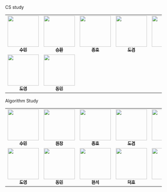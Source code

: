 CS study
<table>
<tr>
    <td align="center"><a href="https://github.com/sumin9403"><img src="https://github.com/sumin9403.png" width="100px;" alt=""/><br /><sub><b>수민</b></sub></a><br /></td>
    <td align="center"><a href="https://github.com/hwanny7"><img src="https://github.com/hwanny7.png" width="100px;" alt=""/><br /><sub><b>승환</b></sub></a><br /></td>
       <td align="center"><a href="https://github.com/jonghopark1014"><img src="https://github.com/jonghopark1014.png" width="100px;" alt=""/><br /><sub><b>종호</b></sub></a><br /></td>      
    <td align="center"><a href="https://github.com/dostiny"><img src="https://github.com/dostiny.png" width="100px;" alt=""/><br /><sub><b>도겸</b></sub></a><br /></td>      
    <td align="center"><a href="https://github.com/yuha0513"><img src="https://github.com/yuha0513.png" width="100px;" alt=""/><br /><sub><b>유하</b></sub></a><br /></td>     
    <td align="center"><a href="https://github.com/ki-ra"><img src="https://github.com/ki-ra.png" width="100px;" alt=""/><br /><sub><b>기라</b></sub></a><br /></td>   
    <td align="center"><a href="https://github.com/gmkim716"><img src="https://github.com/gmkim716.png" width="100px;" alt=""/><br /><sub><b>경민</b></sub></a><br /></td>  
    <td align="center"><a href="https://github.com/eunjijilong"><img src="https://github.com/eunjijilong.png" width="100px;" alt=""/><br /><sub><b>은지</b></sub></a><br /></td>  
  </tr>
</td>  
    <td align="center"><a href="https://github.com/doyeong96"><img src="https://github.com/doyeong96.png" width="100px;" alt=""/><br /><sub><b>도영</b></sub></a><br /></td>  
    <td align="center"><a href="https://github.com/dongminYOUN"><img src="https://github.com/dongminYOUN.png" width="100px;" alt=""/><br /><sub><b>동민</b></sub></a><br /></td>     
  </tr>
</table>

Algorithm Study
<table>
<tr>
    <td align="center"><a href="https://github.com/sumin9403"><img src="https://github.com/sumin9403.png" width="100px;" alt=""/><br /><sub><b>수민</b></sub></a><br /></td>
    <td align="center"><a href="https://github.com/ryuwc"><img src="https://github.com/ryuwc.png" width="100px;" alt=""/><br /><sub><b>원창</b></sub></a><br /></td>
       <td align="center"><a href="https://github.com/jonghopark1014"><img src="https://github.com/jonghopark1014.png" width="100px;" alt=""/><br /><sub><b>종호</b></sub></a><br /></td>      
    <td align="center"><a href="https://github.com/dostiny"><img src="https://github.com/dostiny.png" width="100px;" alt=""/><br /><sub><b>도겸</b></sub></a><br /></td>      
    <td align="center"><a href="https://github.com/jieunlee0106"><img src="https://github.com/jieunlee0106.png" width="100px;" alt=""/><br /><sub><b>지은</b></sub></a><br /></td>     
        <td align="center"><a href="https://github.com/sodam916"><img src="https://github.com/sodam916.png" width="100px;" alt=""/><br /><sub><b>세진</b></sub></a><br /></td>  
    <td align="center"><a href="https://github.com/ki-ra"><img src="https://github.com/ki-ra.png" width="100px;" alt=""/><br /><sub><b>기라</b></sub></a><br /></td>   
    </tr>
    <td align="center"><a href="https://github.com/doyeong96"><img src="https://github.com/doyeong96.png" width="100px;" alt=""/><br /><sub><b>도영</b></sub></a><br /></td>  
    <td align="center"><a href="https://github.com/dongminYOUN"><img src="https://github.com/dongminYOUN.png" width="100px;" alt=""/><br /><sub><b>동민</b></sub></a><br /></td>     
    <td align="center"><a href="https://github.com/HyunseokCheong"><img src="https://github.com/HyunseokCheong.png" width="100px;" alt=""/><br /><sub><b>현석</b></sub></a><br /></td>   
    <td align="center"><a href="https://github.com/Darkhoho"><img src="https://github.com/Darkhoho.png" width="100px;" alt=""/><br /><sub><b>덕호</b></sub></a><br /></td>  
    <td align="center"><a href="https://github.com/hunsang-you"><img src="https://github.com/hunsang-you.png" width="100px;" alt=""/><br /><sub><b>헌상</b></sub></a><br /></td>  
    <td align="center"><a href="https://github.com/sanghyun0603"><img src="https://github.com/sanghyun0603.png" width="100px;" alt=""/><br /><sub><b>상현</b></sub></a><br /></td>  
  </tr>
</table>
